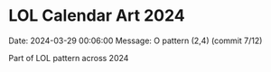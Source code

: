 # LOL Calendar Art 2024

Date: 2024-03-29 00:06:00
Message: O pattern (2,4) (commit 7/12)

Part of LOL pattern across 2024
